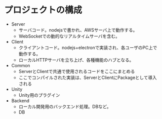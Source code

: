 
# プロジェクトの構成
- Server
	- サーバコード。nodejsで書かれ、AWSサーバ上で動作する。
	- WebSocketでの動的なリアルタイムサーバを含む。
- Client
	- クライアントコード。nodejs+electronで実装され、各ユーザのPC上で動作する。
	- ローカルHTTPサーバを立ち上げ、各種機能のハブとなる。
- Common
	- ServerとClientで共通で使用されるコードをここにまとめる
	- ここでコンパイルされた実装は、ServerとClientにPackageとして導入される
- Unity
	- Unity用のプラグイン
- Backend
	- ローカル開発用のバックエンド処理。DBなど。
	- DB